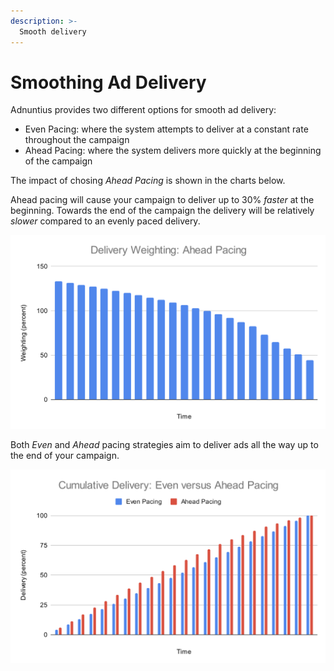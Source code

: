 ```yaml
---
description: >-
  Smooth delivery
---
```


# Smoothing Ad Delivery

Adnuntius provides two different options for smooth ad delivery:

- Even Pacing: where the system attempts to deliver at a constant rate throughout the campaign
- Ahead Pacing: where the system delivers more quickly at the beginning of the campaign

The impact of chosing *Ahead Pacing* is shown in the charts below.

Ahead pacing will cause your campaign to deliver up to 30% *faster* at the beginning.
Towards the end of the campaign the delivery will be relatively *slower* compared to an evenly paced delivery.

![Delivery Weighting: Ahead Pacing](../../../.gitbook/assets/DeliveryWeighting.png)

Both *Even* and *Ahead* pacing strategies aim to deliver ads all the way up to the end of your campaign.

![Delivery: Ahead versus Event Pacing](../../../.gitbook/assets/CumulativeDelivery.png)

